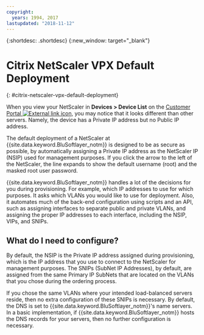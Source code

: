 ```yaml
---
copyright:
  years: 1994, 2017
lastupdated: "2018-11-12"
---
```


{:shortdesc: .shortdesc}
{:new_window: target="_blank"}

# Citrix NetScaler VPX Default Deployment
{: #citrix-netscaler-vpx-default-deployment}

When you view your NetScaler in **Devices > Device List** on the [Customer Portal ![External link icon](../../icons/launch-glyph.svg "External link icon")](https://control.softlayer.com/), you may notice that it looks different than other servers. Namely, the device has a Private IP address but no Public IP address.

The default deployment of a NetScaler at {{site.data.keyword.BluSoftlayer_notm}} is designed to be as secure as possible, by automatically assigning a Private IP address as the NetScaler IP (NSIP) used for management purposes. If you click the arrow to the left of the NetScaler, the line expands to show the default username (root) and the masked root user password. 

{{site.data.keyword.BluSoftlayer_notm}} handles a lot of the decisions for you during provisioning. For example, which IP addresses to use for which purposes. It asks which VLANs you would like to use for deployment. Also, it automates much of the back-end configuration using scripts and an API, such as assigning interfaces to separate public and private VLANs, and assigning the proper IP addresses to each interface, including the NSIP, VIPs, and SNIPs.

## What do I need to configure?

By default, the NSIP is the Private IP address assigned during provisioning, which is the IP address that you use to connect to the NetScaler for management purposes. The SNIPs (SubNet IP Addresses), by default, are assigned from the same Primary IP SubNets that are located on the VLANs that you chose during the ordering process. 

If you chose the same VLANs where your intended load-balanced servers reside, then no extra configuration of these SNIPs is necessary. By default, the DNS is set to {{site.data.keyword.BluSoftlayer_notm}}'s name servers. In a basic implementation, if {{site.data.keyword.BluSoftlayer_notm}} hosts the DNS records for your servers, then no further configuration is necessary.